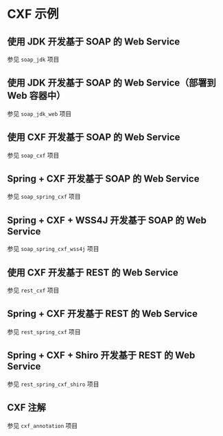 # CXF 示例

## 使用 JDK 开发基于 SOAP 的 Web Service

参见 `soap_jdk` 项目

## 使用 JDK 开发基于 SOAP 的 Web Service（部署到 Web 容器中）

参见 `soap_jdk_web` 项目

## 使用 CXF 开发基于 SOAP 的 Web Service

参见 `soap_cxf` 项目

## Spring + CXF 开发基于 SOAP 的 Web Service

参见 `soap_spring_cxf` 项目

## Spring + CXF + WSS4J 开发基于 SOAP 的 Web Service

参见 `soap_spring_cxf_wss4j` 项目

## 使用 CXF 开发基于 REST 的 Web Service

参见 `rest_cxf` 项目

## Spring + CXF 开发基于 REST 的 Web Service

参见 `rest_spring_cxf` 项目

## Spring + CXF + Shiro 开发基于 REST 的 Web Service

参见 `rest_spring_cxf_shiro` 项目

## CXF 注解

参见 `cxf_annotation` 项目